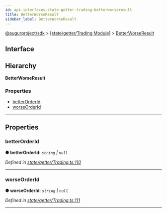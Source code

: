 ```yaml
---
id: api-interfaces-state-getter-trading-betterworseresult
title: BetterWorseResult
sidebar_label: BetterWorseResult
---
```


[@augurproject/sdk](api-readme.md) > [[state/getter/Trading Module]](api-modules-state-getter-trading-module.md) > [BetterWorseResult](api-interfaces-state-getter-trading-betterworseresult.md)

## Interface

## Hierarchy

**BetterWorseResult**

### Properties

* [betterOrderId](api-interfaces-state-getter-trading-betterworseresult.md#betterorderid)
* [worseOrderId](api-interfaces-state-getter-trading-betterworseresult.md#worseorderid)

---

## Properties

<a id="betterorderid"></a>

###  betterOrderId

**● betterOrderId**: *`string` \| `null`*

*Defined in [state/getter/Trading.ts:110](https://github.com/AugurProject/augur/blob/06e47ad207/packages/augur-sdk/src/state/getter/Trading.ts#L110)*

___
<a id="worseorderid"></a>

###  worseOrderId

**● worseOrderId**: *`string` \| `null`*

*Defined in [state/getter/Trading.ts:111](https://github.com/AugurProject/augur/blob/06e47ad207/packages/augur-sdk/src/state/getter/Trading.ts#L111)*

___

